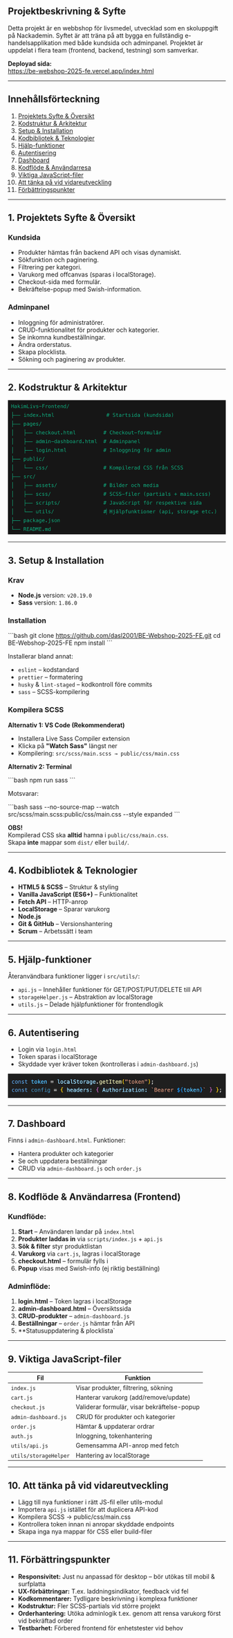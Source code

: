 ## Projektbeskrivning & Syfte

Detta projekt är en webbshop för livsmedel, utvecklad som en skoluppgift på Nackademin. Syftet är att träna på att bygga en fullständig e-handelsapplikation med både kundsida och adminpanel. Projektet är uppdelat i flera team (frontend, backend, testning) som samverkar.

**Deployad sida:**  
https://be-webshop-2025-fe.vercel.app/index.html

---

## Innehållsförteckning

1. [Projektets Syfte & Översikt](#1-projektets-syfte--översikt)  
2. [Kodstruktur & Arkitektur](#2-kodstruktur--arkitektur)  
3. [Setup & Installation](#3-setup--installation)  
4. [Kodbibliotek & Teknologier](#4-kodbibliotek--teknologier)  
5. [Hjälp-funktioner](#5-hjälp-funktioner)  
6. [Autentisering](#6-autentisering)  
7. [Dashboard](#7-dashboard)  
8. [Kodflöde & Användarresa](#8-kodflöde--användarresa-frontend)  
9. [Viktiga JavaScript-filer](#9-viktiga-javascript-filer)  
10. [Att tänka på vid vidareutveckling](#10-att-tänka-på-vid-vidareutveckling)  
11. [Förbättringspunkter](#11-förbättringspunkter)  

---

## 1. Projektets Syfte & Översikt

### Kundsida

- Produkter hämtas från backend API och visas dynamiskt.
- Sökfunktion och paginering.
- Filtrering per kategori.
- Varukorg med offcanvas (sparas i localStorage).
- Checkout-sida med formulär.
- Bekräftelse-popup med Swish-information.

### Adminpanel

- Inloggning för administratörer.
- CRUD-funktionalitet för produkter och kategorier.
- Se inkomna kundbeställningar.
- Ändra orderstatus.
- Skapa plocklista.
- Sökning och paginering av produkter.

---

## 2. Kodstruktur & Arkitektur

![Hakim Livs logotyp](src/assets/readme-images/2-readme-image.webp)

---

## 3. Setup & Installation

### Krav

- **Node.js** version: `v20.19.0`
- **Sass** version: `1.86.0`

### Installation

\`\`\`bash
git clone https://github.com/dasl2001/BE-Webshop-2025-FE.git
cd BE-Webshop-2025-FE
npm install
\`\`\`

Installerar bland annat:

- `eslint` – kodstandard
- `prettier` – formatering
- `husky` & `lint-staged` – kodkontroll före commits
- `sass` – SCSS-kompilering

### Kompilera SCSS

**Alternativ 1: VS Code (Rekommenderat)**  
- Installera Live Sass Compiler extension  
- Klicka på **"Watch Sass"** längst ner  
- Kompilering: `src/scss/main.scss → public/css/main.css`

**Alternativ 2: Terminal**

\`\`\`bash
npm run sass
\`\`\`

Motsvarar:

\`\`\`bash
sass --no-source-map --watch src/scss/main.scss:public/css/main.css --style expanded
\`\`\`

**OBS!**  
Kompilerad CSS ska **alltid** hamna i `public/css/main.css`.  
Skapa **inte** mappar som `dist/` eller `build/`.

---

## 4. Kodbibliotek & Teknologier

- **HTML5 & SCSS** – Struktur & styling
- **Vanilla JavaScript (ES6+)** – Funktionalitet
- **Fetch API** – HTTP-anrop
- **LocalStorage** – Sparar varukorg
- **Node.js**
- **Git & GitHub** – Versionshantering
- **Scrum** – Arbetssätt i team

---

## 5. Hjälp-funktioner

Återanvändbara funktioner ligger i `src/utils/`:

- `api.js` – Innehåller funktioner för GET/POST/PUT/DELETE till API
- `storageHelper.js` – Abstraktion av localStorage
- `utils.js` – Delade hjälpfunktioner för frontendlogik

---

## 6. Autentisering

- Login via `login.html`  
- Token sparas i localStorage  
- Skyddade vyer kräver token (kontrolleras i `admin-dashboard.js`)


![Hakim Livs logotyp](src/assets/readme-images/6-readme-image.webp)



---

## 7. Dashboard

Finns i `admin-dashboard.html`. Funktioner:

- Hantera produkter och kategorier
- Se och uppdatera beställningar
- CRUD via `admin-dashboard.js` och `order.js`

---

## 8. Kodflöde & Användarresa (Frontend)

### Kundflöde:

1. **Start** – Användaren landar på `index.html`
2. **Produkter laddas in** via `scripts/index.js` + `api.js`
3. **Sök & filter** styr produktlistan
4. **Varukorg** via `cart.js`, lagras i localStorage
5. **checkout.html** – formulär fylls i
6. **Popup** visas med Swish-info (ej riktig beställning)

### Adminflöde:

1. **login.html** – Token lagras i localStorage
2. **admin-dashboard.html** – Översiktssida
3. **CRUD-produkter** – `admin-dashboard.js`
4. **Beställningar** – `order.js` hämtar från API
5. **Statusuppdatering & plocklista`

---

## 9. Viktiga JavaScript-filer

| Fil                   | Funktion                                        |
|-----------------------|--------------------------------------------------|
| `index.js`            | Visar produkter, filtrering, sökning            |
| `cart.js`             | Hanterar varukorg (add/remove/update)          |
| `checkout.js`         | Validerar formulär, visar bekräftelse-popup    |
| `admin-dashboard.js`  | CRUD för produkter och kategorier               |
| `order.js`            | Hämtar & uppdaterar ordrar                      |
| `auth.js`             | Inloggning, tokenhantering                      |
| `utils/api.js`        | Gemensamma API-anrop med fetch                 |
| `utils/storageHelper` | Hantering av localStorage                      |

---

## 10. Att tänka på vid vidareutveckling

- Lägg till nya funktioner i rätt JS-fil eller utils-modul
- Importera `api.js` istället för att duplicera API-kod
- Kompilera SCSS → public/css/main.css
- Kontrollera token innan ni anropar skyddade endpoints
- Skapa inga nya mappar för CSS eller build-filer

---

## 11. Förbättringspunkter

- **Responsivitet:** Just nu anpassad för desktop – bör utökas till mobil & surfplatta
- **UX-förbättringar:** T.ex. laddningsindikator, feedback vid fel
- **Kodkommentarer:** Tydligare beskrivning i komplexa funktioner
- **Kodstruktur:** Fler SCSS-partials vid större projekt
- **Orderhantering:** Utöka adminlogik t.ex. genom att rensa varukorg först vid bekräftad order
- **Testbarhet:** Förbered frontend för enhetstester vid behov

